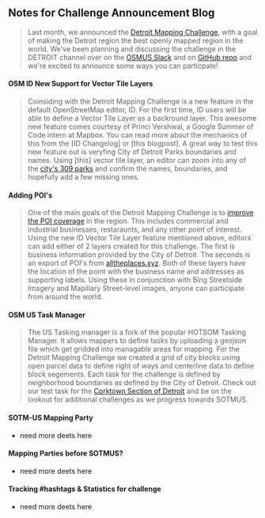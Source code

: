 

## Notes for Challenge Announcement Blog

>Last month, we announced the [Detroit Mapping Challenge](https://www.openstreetmap.us/2018/07/detroit-mapping-challenge-sotmus2018/),
>with a goal of making the Detroit region the best openly mapped region in the world. We've been planning and discussing the challenge
>in the DETROIT channel over on the [OSMUS Slack](https://osmus-slack.herokuapp.com/) and on [GitHub repo](https://github.com/osmus/detroit-mappng-challenge/issues)
>and we're excited to announce some ways you can particpate!

#### OSM ID New Support for Vector Tile Layers

>Coinsiding with the Detroit Mapping Challenge is a new feature in the default OpenStreetMap editor, ID. For the first time,
>ID users will be able to define a Vector Tile Layer as a backround layer. This awesome new feature comes courtesy of Princi Vershwal,
>a Google Summer of Code intern at Mapbox. You can read more about the mechanics of this from the [ID Changelog] or [this blogpost].
>A great way to test this new feature out is veryfing City of Detroit Parks boundaries and names. Using [this] vector tile layer, an
>editor can zoom into any of the [city's 309 parks](https://data.detroitmi.gov/Fun/Parks-2016/yu9n-k8rd) and confirm the names, boundaries,
>and hopefully add a few missing ones.


#### Adding POI's

>One of the main goals of the Detroit Mapping Challenge is to [improve the POI coverage](https://github.com/osmus/detroit-mapping-challenge/issues/8)
>in the region. This includes commercial and industrial businesses, restaraunts, and any other point of interest. Using the new ID
>Vector Tile Layer feature mentioned above, editors can add either of 2 layers created for this challenge. The first is business information
>provided by the City of Detroit. The seconds is an export of POI's from [alltheplaces.xyz](https://www.alltheplaces.xyz). Both of these
>layers have the location of the point with the business name and addresses as supporting labels. Using these in conjunction with
>Bing Streetside Imagery and Mapillary Street-level images, anyone can participate from around the world.


#### OSM US Task Manager

>The US Tasking manager is a fork of the popular HOTSOM Tasking Manager. It allows mappers to define tasks by uploading a geojson file
>which get gridded into managable areas for mapping. For the Detroit Mapping Challenge we created a grid of city blocks using open parcel
>data to define right of ways and centerline data to define block segements. Each task for the challenge is defined by neighborhood
>boundaries as defined by the City of Detroit. Check out our test task for the [Corktown Section of Detroit](https://tasks.openstreetmap.us/project/50)
>and be on the lookout for additional challenges as we progress towards SOTMUS.


#### SOTM-US Mapping Party
- need more deets here

#### Mapping Parties before SOTMUS?
- need more deets here

#### Tracking #hashtags & Statistics for challenge
- need more deets here
